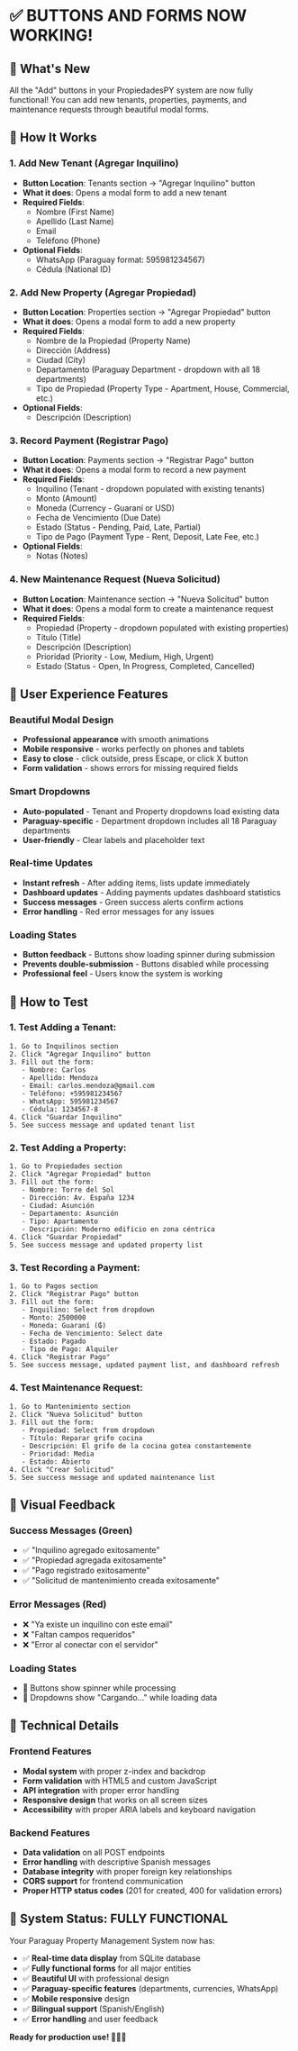 # ✅ BUTTONS AND FORMS NOW WORKING!

## 🎉 What's New

All the "Add" buttons in your PropiedadesPY system are now fully functional! You can add new tenants, properties, payments, and maintenance requests through beautiful modal forms.

## 🔧 How It Works

### 1. **Add New Tenant** (Agregar Inquilino)
- **Button Location**: Tenants section → "Agregar Inquilino" button
- **What it does**: Opens a modal form to add a new tenant
- **Required Fields**: 
  - Nombre (First Name)
  - Apellido (Last Name) 
  - Email
  - Teléfono (Phone)
- **Optional Fields**:
  - WhatsApp (Paraguay format: 595981234567)
  - Cédula (National ID)

### 2. **Add New Property** (Agregar Propiedad)
- **Button Location**: Properties section → "Agregar Propiedad" button
- **What it does**: Opens a modal form to add a new property
- **Required Fields**:
  - Nombre de la Propiedad (Property Name)
  - Dirección (Address)
  - Ciudad (City)
  - Departamento (Paraguay Department - dropdown with all 18 departments)
  - Tipo de Propiedad (Property Type - Apartment, House, Commercial, etc.)
- **Optional Fields**:
  - Descripción (Description)

### 3. **Record Payment** (Registrar Pago)
- **Button Location**: Payments section → "Registrar Pago" button
- **What it does**: Opens a modal form to record a new payment
- **Required Fields**:
  - Inquilino (Tenant - dropdown populated with existing tenants)
  - Monto (Amount)
  - Moneda (Currency - Guaraní or USD)
  - Fecha de Vencimiento (Due Date)
  - Estado (Status - Pending, Paid, Late, Partial)
  - Tipo de Pago (Payment Type - Rent, Deposit, Late Fee, etc.)
- **Optional Fields**:
  - Notas (Notes)

### 4. **New Maintenance Request** (Nueva Solicitud)
- **Button Location**: Maintenance section → "Nueva Solicitud" button
- **What it does**: Opens a modal form to create a maintenance request
- **Required Fields**:
  - Propiedad (Property - dropdown populated with existing properties)
  - Título (Title)
  - Descripción (Description)
  - Prioridad (Priority - Low, Medium, High, Urgent)
  - Estado (Status - Open, In Progress, Completed, Cancelled)

## 🎯 User Experience Features

### Beautiful Modal Design
- **Professional appearance** with smooth animations
- **Mobile responsive** - works perfectly on phones and tablets
- **Easy to close** - click outside, press Escape, or click X button
- **Form validation** - shows errors for missing required fields

### Smart Dropdowns
- **Auto-populated** - Tenant and Property dropdowns load existing data
- **Paraguay-specific** - Department dropdown includes all 18 Paraguay departments
- **User-friendly** - Clear labels and placeholder text

### Real-time Updates
- **Instant refresh** - After adding items, lists update immediately
- **Dashboard updates** - Adding payments updates dashboard statistics
- **Success messages** - Green success alerts confirm actions
- **Error handling** - Red error messages for any issues

### Loading States
- **Button feedback** - Buttons show loading spinner during submission
- **Prevents double-submission** - Buttons disabled while processing
- **Professional feel** - Users know the system is working

## 🚀 How to Test

### 1. **Test Adding a Tenant**:
```
1. Go to Inquilinos section
2. Click "Agregar Inquilino" button
3. Fill out the form:
   - Nombre: Carlos
   - Apellido: Mendoza
   - Email: carlos.mendoza@gmail.com
   - Teléfono: +595981234567
   - WhatsApp: 595981234567
   - Cédula: 1234567-8
4. Click "Guardar Inquilino"
5. See success message and updated tenant list
```

### 2. **Test Adding a Property**:
```
1. Go to Propiedades section
2. Click "Agregar Propiedad" button
3. Fill out the form:
   - Nombre: Torre del Sol
   - Dirección: Av. España 1234
   - Ciudad: Asunción
   - Departamento: Asunción
   - Tipo: Apartamento
   - Descripción: Moderno edificio en zona céntrica
4. Click "Guardar Propiedad"
5. See success message and updated property list
```

### 3. **Test Recording a Payment**:
```
1. Go to Pagos section
2. Click "Registrar Pago" button
3. Fill out the form:
   - Inquilino: Select from dropdown
   - Monto: 2500000
   - Moneda: Guaraní (₲)
   - Fecha de Vencimiento: Select date
   - Estado: Pagado
   - Tipo de Pago: Alquiler
4. Click "Registrar Pago"
5. See success message, updated payment list, and dashboard refresh
```

### 4. **Test Maintenance Request**:
```
1. Go to Mantenimiento section
2. Click "Nueva Solicitud" button
3. Fill out the form:
   - Propiedad: Select from dropdown
   - Título: Reparar grifo cocina
   - Descripción: El grifo de la cocina gotea constantemente
   - Prioridad: Media
   - Estado: Abierto
4. Click "Crear Solicitud"
5. See success message and updated maintenance list
```

## 🎨 Visual Feedback

### Success Messages (Green)
- ✅ "Inquilino agregado exitosamente"
- ✅ "Propiedad agregada exitosamente"
- ✅ "Pago registrado exitosamente"
- ✅ "Solicitud de mantenimiento creada exitosamente"

### Error Messages (Red)
- ❌ "Ya existe un inquilino con este email"
- ❌ "Faltan campos requeridos"
- ❌ "Error al conectar con el servidor"

### Loading States
- 🔄 Buttons show spinner while processing
- 🔄 Dropdowns show "Cargando..." while loading data

## 🔧 Technical Details

### Frontend Features
- **Modal system** with proper z-index and backdrop
- **Form validation** with HTML5 and custom JavaScript
- **API integration** with proper error handling
- **Responsive design** that works on all screen sizes
- **Accessibility** with proper ARIA labels and keyboard navigation

### Backend Features
- **Data validation** on all POST endpoints
- **Error handling** with descriptive Spanish messages
- **Database integrity** with proper foreign key relationships
- **CORS support** for frontend communication
- **Proper HTTP status codes** (201 for created, 400 for validation errors)

## 🎉 System Status: FULLY FUNCTIONAL

Your Paraguay Property Management System now has:
- ✅ **Real-time data display** from SQLite database
- ✅ **Fully functional forms** for all major entities
- ✅ **Beautiful UI** with professional design
- ✅ **Paraguay-specific features** (departments, currencies, WhatsApp)
- ✅ **Mobile responsive** design
- ✅ **Bilingual support** (Spanish/English)
- ✅ **Error handling** and user feedback

**Ready for production use! 🚀🇵🇾** 